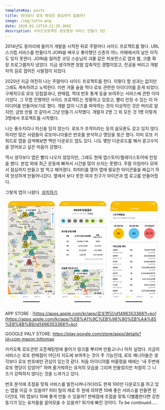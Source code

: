 ```yaml
---
templateKey: posts
title: 생각보다 로또 명당은 중요하지 않을까?
image: /img/lotto.png
date: 2020-02-12T14:21:29.369Z
description: 사이드프로잭트 로또명당 서비스 만들기 1탄
---
```

2014년도 동아리에 들어가 개발을 시작한 뒤로 주말마다 사이드 프로젝트를 했다. URL 스크랩 서비스를 만들다가 JOIN을 배우고 좋아했던 신촌의 어느 카페에서의 날은 아직도 잊지 못한다. JOIN을 알려준 코딩 스승님의 괴물 같은 퍼포먼스로 앱과 웹, 크롬 확장 프로그램까지 냈었다. 지금 생각하면 정말 압축적인 경험이었고, 전공을 버리고 개발자의 길로 접어든 시발점이 되었다.

2020년 지금 여전히 나는 주말마다 사이드 프로젝트를 한다. 이렇다 할 성과는 없지만 그래도 계속하려고 노력한다. 이번 겨울 술을 먹다 로또 관련한 아이디어를 듣게 되었다. 구체적으로 로또 당첨결과나, 판매점, 역대 번호 통계 등을 보여주는 서비스에 관한 이야기었다. 그 무렵 진행하던 사이드 프로젝트는 방황하고 있었고, 빨리 런칭 수 있는 이 아이디어를 만들어보기로 했다. 개발 없이 니즈를 파악하는 것이 이상적인 것은 머리로 알지만, 금방 만들 것 같아서 그냥 만들기 시작했다. 개발자 2명 그 외 모든 것 1명 이렇게 3명에서 프로젝트를 시작했다.

나는 풍수지리나 미신을 믿지 않는다. 로또가 조작이라는 등의 음모론도 갖고 있지 않다. 하지만 많은 사람들이 로또마니아들은 번호를 분석하고 명당을 찾곤 했다. 이미 로또 키워드로 앱을 검색해보면 백만 다운로드 앱도 있다. 나도 몇만 다운로드를 해서 광고수익을 얻어보고 싶은 마음이 강했다.

역시 생각보다 앱은 빨리 나오지 않았지만, 그래도 현재 앱스토어/플레이스토어에 런칭을 했다. 본업 외에 최근 운동에 빠져서 시간을 많이 쓰지는 못했다. 주말 아침마다 모여서 점심까지 만들고 밥 먹고 해어졌다. 피피티를 열어 앱에 필요한 아이콘들을 짜깁기 하여 엉성하게 만들어나갔다. 옆에서 보다 못한 여자 친구가 아이콘과 앱 로고를 만들어줬다.

그렇게 앱이 나왔다. [설치하기](https://l3pxu.app.link/qxtP5ttj13)

![lotto](/img/lotto.png)

APP STORE : [](https://apps.apple.com/kr/app/%EB%A1%9C%EB%98%90%EB%AA%85%EB%8B%B9/id1496353368?l=ko)[https://apps.apple.com/kr/app/로또명당/id1496353368?l=ko](https://apps.apple.com/kr/app/%EB%A1%9C%EB%98%90%EB%AA%85%EB%8B%B9/id1496353368?l=ko)

GOOGLE PALY STORE: [](https://play.google.com/store/apps/details?id=com.mason.lottomap)<https://play.google.com/store/apps/details?id=com.mason.lottomap>

카카오톡 로또관련 오픈채팅방에 들어가 링크를 뿌리며 만들고나니 아차 싶었다. 지금의 서비스는 로또 판매점이 어딘지 지도에 보여주는 것이 주 기능인데, 로또 매니아들은 생각보다 로또 번호에만 관심이 있는것 같다. 처음 아이디어를 떠올렸을 때에는 '내 주변에 로또 명당이 있었어!" 하며 즐거워하는 유저의 모습을 그리며 만들었지만 처참히 그 니즈가 강력하지 않다는 것을 느껴가고 있다.

번호 분석에 초점을 맞춰 서비스를 발전시켜나가더라도 현재 100만 다운로드를 하고 있는 앱을 이길 수 있을까? 피터 틸의 제로 투 원에 의하면 10배 좋은 서비스를 만들면 된다던데, 1위 앱보다 10배 좋게 만들 수 있을까? 판매점에 초점을 맞춰 디벨롭한다면 강한 동기가 있는 유저들을 끌어모을 수 있을까? 위기에 빠진 것이다. To be continued.....
